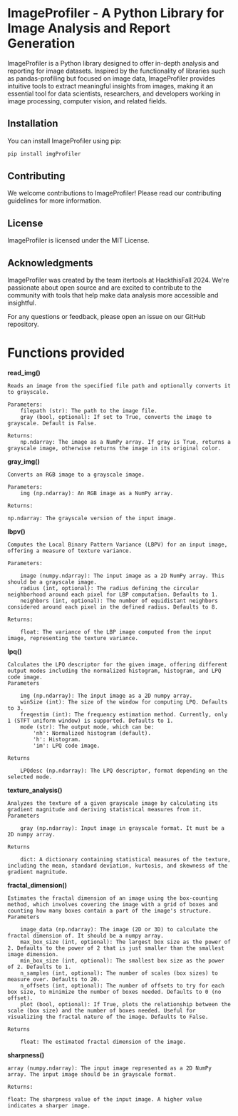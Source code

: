 # ImageProfiler - A Python Library for Image Analysis and Report Generation


ImageProfiler is a Python library designed to offer in-depth analysis and reporting for image datasets. Inspired by the functionality of libraries such as pandas-profiling but focused on image data, ImageProfiler provides intuitive tools to extract meaningful insights from images, making it an essential tool for data scientists, researchers, and developers working in image processing, computer vision, and related fields.


## Installation

You can install ImageProfiler using pip:

```bash
pip install imgProfiler
```

## Contributing
We welcome contributions to ImageProfiler! Please read our contributing guidelines for more information.

## License
ImageProfiler is licensed under the MIT License.

## Acknowledgments

ImageProfiler was created by the team itertools at HackthisFall 2024. We're passionate about open source and are excited to contribute to the community with tools that help make data analysis more accessible and insightful.

For any questions or feedback, please open an issue on our GitHub repository.



# Functions provided

**read_img()**

    Reads an image from the specified file path and optionally converts it to grayscale.
    
    Parameters:
        filepath (str): The path to the image file.
        gray (bool, optional): If set to True, converts the image to grayscale. Default is False.
    
    Returns:
        np.ndarray: The image as a NumPy array. If gray is True, returns a grayscale image, otherwise returns the image in its original color.


**gray_img()**

    Converts an RGB image to a grayscale image.
    
    Parameters:
        img (np.ndarray): An RGB image as a NumPy array.
    
    Returns:

    np.ndarray: The grayscale version of the input image.

**lbpv()**

    Computes the Local Binary Pattern Variance (LBPV) for an input image, offering a measure of texture variance.
    
    Parameters:
    
        image (numpy.ndarray): The input image as a 2D NumPy array. This should be a grayscale image.
        radius (int, optional): The radius defining the circular neighborhood around each pixel for LBP computation. Defaults to 1.
        neighbors (int, optional): The number of equidistant neighbors considered around each pixel in the defined radius. Defaults to 8.
    
    Returns:
    
        float: The variance of the LBP image computed from the input image, representing the texture variance.

**lpq()**
    
    Calculates the LPQ descriptor for the given image, offering different output modes including the normalized histogram, histogram, and LPQ code image.
    Parameters
    
        img (np.ndarray): The input image as a 2D numpy array.
        winSize (int): The size of the window for computing LPQ. Defaults to 3.
        freqestim (int): The frequency estimation method. Currently, only 1 (STFT uniform window) is supported. Defaults to 1.
        mode (str): The output mode, which can be:
            'nh': Normalized histogram (default).
            'h': Histogram.
            'im': LPQ code image.
    
    Returns
    
        LPQdesc (np.ndarray): The LPQ descriptor, format depending on the selected mode.

**texture_analysis()**

    Analyzes the texture of a given grayscale image by calculating its gradient magnitude and deriving statistical measures from it.
    Parameters
    
        gray (np.ndarray): Input image in grayscale format. It must be a 2D numpy array.
    
    Returns
    
        dict: A dictionary containing statistical measures of the texture, including the mean, standard deviation, kurtosis, and skewness of the gradient magnitude.
        

**fractal_dimension()**

    Estimates the fractal dimension of an image using the box-counting method, which involves covering the image with a grid of boxes and counting how many boxes contain a part of the image's structure.
    Parameters
    
        image_data (np.ndarray): The image (2D or 3D) to calculate the fractal dimension of. It should be a numpy array.
        max_box_size (int, optional): The largest box size as the power of 2. Defaults to the power of 2 that is just smaller than the smallest image dimension.
        min_box_size (int, optional): The smallest box size as the power of 2. Defaults to 1.
        n_samples (int, optional): The number of scales (box sizes) to measure over. Defaults to 20.
        n_offsets (int, optional): The number of offsets to try for each box size, to minimize the number of boxes needed. Defaults to 0 (no offset).
        plot (bool, optional): If True, plots the relationship between the scale (box size) and the number of boxes needed. Useful for visualizing the fractal nature of the image. Defaults to False.
    
    Returns
    
        float: The estimated fractal dimension of the image.

**sharpness()**
    

    array (numpy.ndarray): The input image represented as a 2D NumPy array. The input image should be in grayscale format.

    Returns:

    float: The sharpness value of the input image. A higher value indicates a sharper image.
